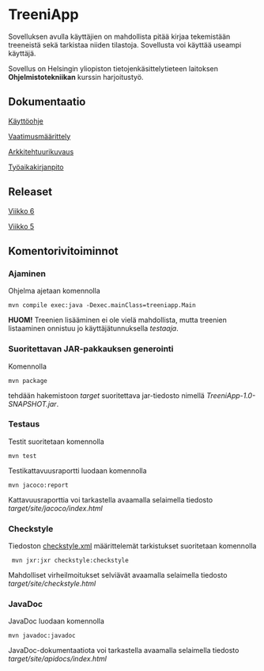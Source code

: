  # TreeniApp

Sovelluksen avulla käyttäjien on mahdollista pitää kirjaa tekemistään treeneistä sekä tarkistaa niiden tilastoja. Sovellusta voi käyttää useampi käyttäjä.

Sovellus on Helsingin yliopiston tietojenkäsittelytieteen laitoksen **Ohjelmistotekniikan** kurssin harjoitustyö.

## Dokumentaatio

[Käyttöohje](https://github.com/teemuoksanen/ot-harjoitustyo/blob/master/dokumentaatio/kayttoohje.md)

[Vaatimusmäärittely](https://github.com/teemuoksanen/ot-harjoitustyo/blob/master/dokumentaatio/vaatimusmaarittely.md)

[Arkkitehtuurikuvaus](https://github.com/teemuoksanen/ot-harjoitustyo/blob/master/dokumentaatio/arkkitehtuuri.md)

[Työaikakirjanpito](https://github.com/teemuoksanen/ot-harjoitustyo/blob/master/dokumentaatio/tuntikirjanpito.md)

## Releaset

[Viikko 6](https://github.com/teemuoksanen/ot-harjoitustyo/releases/tag/viikko6)

[Viikko 5](https://github.com/teemuoksanen/ot-harjoitustyo/releases/tag/viikko5)

## Komentorivitoiminnot

### Ajaminen

Ohjelma ajetaan komennolla

```
mvn compile exec:java -Dexec.mainClass=treeniapp.Main
```
__HUOM!__ Treenien lisääminen ei ole vielä mahdollista, mutta treenien listaaminen onnistuu jo käyttäjätunnuksella *testaaja*.

### Suoritettavan JAR-pakkauksen generointi

Komennolla

```
mvn package
```

tehdään hakemistoon _target_ suoritettava jar-tiedosto nimellä _TreeniApp-1.0-SNAPSHOT.jar_.

### Testaus

Testit suoritetaan komennolla

```
mvn test
```

Testikattavuusraportti luodaan komennolla

```
mvn jacoco:report
```

Kattavuusraporttia voi tarkastella avaamalla selaimella tiedosto _target/site/jacoco/index.html_

### Checkstyle

Tiedoston [checkstyle.xml](https://github.com/teemuoksanen/ot-harjoitustyo/blob/master/TreeniApp/checkstyle.xml) määrittelemät tarkistukset suoritetaan komennolla

```
 mvn jxr:jxr checkstyle:checkstyle
```

Mahdolliset virheilmoitukset selviävät avaamalla selaimella tiedosto _target/site/checkstyle.html_

### JavaDoc

JavaDoc luodaan komennolla

```
mvn javadoc:javadoc
```
JavaDoc-dokumentaatiota voi tarkastella avaamalla selaimella tiedosto _target/site/apidocs/index.html_
